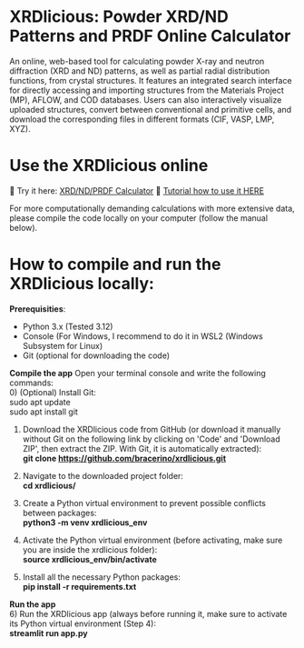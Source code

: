 # **XRDlicious: Powder XRD/ND Patterns and PRDF Online Calculator**

An online, web-based tool for calculating powder X-ray and neutron diffraction (XRD and ND) patterns, as well as partial radial distribution functions, from crystal structures.
It features an integrated search interface for directly accessing and importing structures from the Materials Project (MP), AFLOW, and COD databases. Users can also interactively visualize uploaded structures, convert between conventional and primitive cells, and download the corresponding files in different formats (CIF, VASP, LMP, XYZ).

# **Use the XRDlicious online**
🔗 Try it here: [XRD/ND/PRDF Calculator](https://rdf-xrd-calculator.streamlit.app/)
🔗 [Tutorial how to use it HERE](https://implant.fs.cvut.cz/xrdlicious/)


For more computationally demanding calculations with more extensive data, please compile the code locally on your computer (follow the manual below).
# **How to compile and run the XRDlicious locally:** 

**Prerequisities**: 
- Python 3.x (Tested 3.12)
- Console (For Windows, I recommend to do it in WSL2 (Windows Subsystem for Linux)
- Git (optional for downloading the code)
  


**Compile the app**
Open your terminal console and write the following commands:  
0) (Optional) Install Git:  
      sudo apt update  
      sudo apt install git    
      
1) Download the XRDlicious code from GitHub (or download it manually without Git on the following link by clicking on 'Code' and 'Download ZIP', then extract the ZIP. With Git, it is automatically extracted):  
      **git clone https://github.com/bracerino/xrdlicious.git**

2) Navigate to the downloaded project folder:  
      **cd xrdlicious/**

3) Create a Python virtual environment to prevent possible conflicts between packages:  
      **python3 -m venv xrdlicious_env**

4) Activate the Python virtual environment (before activating, make sure you are inside the xrdlicious folder):  
      **source xrdlicious_env/bin/activate**
   
5) Install all the necessary Python packages:  
      **pip install -r requirements.txt**

**Run the app**  
6) Run the XRDlicious app (always before running it, make sure to activate its Python virtual environment (Step 4):  
      **streamlit run app.py**
